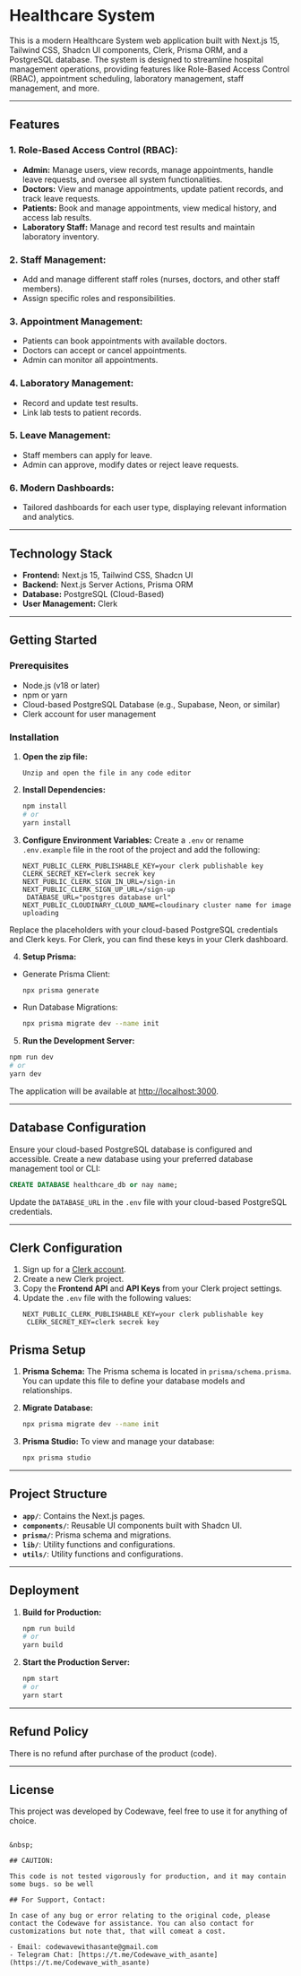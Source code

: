 # Healthcare System

This is a modern Healthcare System web application built with Next.js 15, Tailwind CSS, Shadcn UI components, Clerk, Prisma ORM, and a PostgreSQL database. The system is designed to streamline hospital management operations, providing features like Role-Based Access Control (RBAC), appointment scheduling, laboratory management, staff management, and more.

---

## Features

### 1. **Role-Based Access Control (RBAC):**

- **Admin:** Manage users, view records, manage appointments, handle leave requests, and oversee all system functionalities.
- **Doctors:** View and manage appointments, update patient records, and track leave requests.
- **Patients:** Book and manage appointments, view medical history, and access lab results.
- **Laboratory Staff:** Manage and record test results and maintain laboratory inventory.

### 2. **Staff Management:**

- Add and manage different staff roles (nurses, doctors, and other staff members).
- Assign specific roles and responsibilities.

### 3. **Appointment Management:**

- Patients can book appointments with available doctors.
- Doctors can accept or cancel appointments.
- Admin can monitor all appointments.

### 4. **Laboratory Management:**

- Record and update test results.
- Link lab tests to patient records.

### 5. **Leave Management:**

- Staff members can apply for leave.
- Admin can approve, modify dates or reject leave requests.

### 6. **Modern Dashboards:**

- Tailored dashboards for each user type, displaying relevant information and analytics.

---

## Technology Stack

- **Frontend:** Next.js 15, Tailwind CSS, Shadcn UI
- **Backend:** Next.js Server Actions, Prisma ORM
- **Database:** PostgreSQL (Cloud-Based)
- **User Management:** Clerk

---

## Getting Started

### Prerequisites

- Node.js (v18 or later)
- npm or yarn
- Cloud-based PostgreSQL Database (e.g., Supabase, Neon, or similar)
- Clerk account for user management

### Installation

1. **Open the zip file:**

   ```
   Unzip and open the file in any code editor
   ```

2. **Install Dependencies:**

   ```bash
   npm install
   # or
   yarn install
   ```

3. **Configure Environment Variables:**
   Create a `.env` or rename `.env.example` file in the root of the project and add the following:

   ```env
   NEXT_PUBLIC_CLERK_PUBLISHABLE_KEY=your clerk publishable key
   CLERK_SECRET_KEY=clerk secrek key
   NEXT_PUBLIC_CLERK_SIGN_IN_URL=/sign-in
   NEXT_PUBLIC_CLERK_SIGN_UP_URL=/sign-up
    DATABASE_URL="postgres database url"
   NEXT_PUBLIC_CLOUDINARY_CLOUD_NAME=cloudinary cluster name for image uploading
   ```

Replace the placeholders with your cloud-based PostgreSQL credentials and Clerk keys. For Clerk, you can find these keys in your Clerk dashboard.

4. **Setup Prisma:**

- Generate Prisma Client:

  ```bash
  npx prisma generate
  ```

- Run Database Migrations:
  ```bash
  npx prisma migrate dev --name init
  ```

5. **Run the Development Server:**

```bash
npm run dev
# or
yarn dev
```

The application will be available at [http://localhost:3000](http://localhost:3000).

---

## Database Configuration

Ensure your cloud-based PostgreSQL database is configured and accessible. Create a new database using your preferred database management tool or CLI:

```sql
CREATE DATABASE healthcare_db or nay name;
```

Update the `DATABASE_URL` in the `.env` file with your cloud-based PostgreSQL credentials.

---

## Clerk Configuration

1. Sign up for a [Clerk account](https://clerk.dev/).
2. Create a new Clerk project.
3. Copy the **Frontend API** and **API Keys** from your Clerk project settings.
4. Update the `.env` file with the following values:
   ```env
   NEXT_PUBLIC_CLERK_PUBLISHABLE_KEY=your clerk publishable key
    CLERK_SECRET_KEY=clerk secrek key
   ```

## Prisma Setup

1. **Prisma Schema:**
   The Prisma schema is located in `prisma/schema.prisma`. You can update this file to define your database models and relationships.

2. **Migrate Database:**

   ```bash
   npx prisma migrate dev --name init
   ```

3. **Prisma Studio:**
   To view and manage your database:
   ```bash
   npx prisma studio
   ```

---

## Project Structure

- **`app/`**: Contains the Next.js pages.
- **`components/`**: Reusable UI components built with Shadcn UI.
- **`prisma/`**: Prisma schema and migrations.
- **`lib/`**: Utility functions and configurations.
- **`utils/`**: Utility functions and configurations.

---

## Deployment

1. **Build for Production:**

   ```bash
   npm run build
   # or
   yarn build
   ```

2. **Start the Production Server:**
   ```bash
   npm start
   # or
   yarn start
   ```

---

## Refund Policy

There is no refund after purchase of the product (code).

---

## License

This project was developed by Codewave, feel free to use it for anything of choice.

```

&nbsp;

## CAUTION:

This code is not tested vigorously for production, and it may contain some bugs. so be well

## For Support, Contact:

In case of any bug or error relating to the original code, please contact the Codewave for assistance. You can also contact for customizations but note that, that will comeat a cost.

- Email: codewavewithasante@gmail.com
- Telegram Chat: [https://t.me/Codewave_with_asante](https://t.me/Codewave_with_asante)
```
